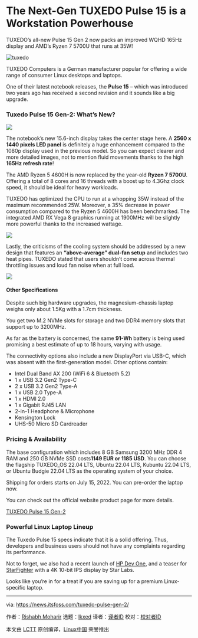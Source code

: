 [#]: subject: "The Next-Gen TUXEDO Pulse 15 is a Workstation Powerhouse"
[#]: via: "https://news.itsfoss.com/tuxedo-pulse-gen-2/"
[#]: author: "Rishabh Moharir https://news.itsfoss.com/author/rishabh/"
[#]: collector: "lkxed"
[#]: translator: " "
[#]: reviewer: " "
[#]: publisher: " "
[#]: url: " "

The Next-Gen TUXEDO Pulse 15 is a Workstation Powerhouse
======
TUXEDO’s all-new Pulse 15 Gen 2 now packs an improved WQHD 165Hz display and AMD’s Ryzen 7 5700U that runs at 35W!

![tuxedo][1]

TUXEDO Computers is a German manufacturer popular for offering a wide range of consumer Linux desktops and laptops.

One of their latest notebook releases, the **Pulse 15** – which was introduced two years ago has received a second revision and it sounds like a big upgrade.

### Tuxedo Pulse 15 Gen-2: What’s New?

![][2]

The notebook’s new 15.6-inch display takes the center stage here. A **2560 x 1440 pixels LED panel** is definitely a huge enhancement compared to the 1080p display used in the previous model. So you can expect clearer and more detailed images, not to mention fluid movements thanks to the high **165Hz refresh rate**!

The AMD Ryzen 5 4600H is now replaced by the year-old **Ryzen 7 5700U**. Offering a total of 8 cores and 16 threads with a boost up to 4.3Ghz clock speed, it should be ideal for heavy workloads.

TUXEDO has optimized the CPU to run at a whopping 35W instead of the maximum recommended 25W. Moreover, a 35% decrease in power consumption compared to the Ryzen 5 4600H has been benchmarked. The integrated AMD RX Vega 8 graphics running at 1900MHz will be slightly more powerful thanks to the increased wattage.

![][3]

Lastly, the criticisms of the cooling system should be addressed by a new design that features an **“above-average” dual-fan setup** and includes two heat pipes. TUXEDO stated that users shouldn’t come across thermal throttling issues and loud fan noise when at full load.

![][4]

#### Other Specifications

Despite such big hardware upgrades, the magnesium-chassis laptop weighs only about 1.5Kg with a 1.7cm thickness.

You get two M.2 NVMe slots for storage and two DDR4 memory slots that support up to 3200MHz.

As far as the battery is concerned, the same **91-Wh** battery is being used promising a best estimate of up to 18 hours, varying with usage.

The connectivity options also include a new DisplayPort via USB-C, which was absent with the first-generation model. Other options contain:

* Intel Dual Band AX 200 (WiFi 6 & Bluetooth 5.2)
* 1 x USB 3.2 Gen2 Type-C
* 2 x USB 3.2 Gen2 Type-A
* 1 x USB 2.0 Type-A
* 1 x HDMI 2.0
* 1 x Gigabit RJ45 LAN
* 2-in-1 Headphone & Microphone
* Kensington Lock
* UHS-50 Micro SD Cardreader

### Pricing & Availability

The base configuration which includes 8 GB Samsung 3200 MHz DDR 4 RAM and 250 GB NVMe SSD costs**1149 EUR or 1185 USD**. You can choose the flagship TUXEDO_OS 22.04 LTS, Ubuntu 22.04 LTS, Kubuntu 22.04 LTS, or Ubuntu Budgie 22.04 LTS as the operating system of your choice.

Shipping for orders starts on July 15, 2022. You can pre-order the laptop now.

You can check out the official website product page for more details.

[TUXEDO Pulse 15 Gen-2][5]

### Powerful Linux Laptop Lineup

The Tuxedo Pulse 15 specs indicate that it is a solid offering. Thus, developers and business users should not have any complaints regarding its performance.

Not to forget, we also had a recent launch of [HP Dev One][6], and a teaser for [StarFighter][7] with a 4K 10-bit IPS display by Star Labs.

Looks like you’re in for a treat if you are saving up for a premium Linux-specific laptop.

--------------------------------------------------------------------------------

via: https://news.itsfoss.com/tuxedo-pulse-gen-2/

作者：[Rishabh Moharir][a]
选题：[lkxed][b]
译者：[译者ID](https://github.com/译者ID)
校对：[校对者ID](https://github.com/校对者ID)

本文由 [LCTT](https://github.com/LCTT/TranslateProject) 原创编译，[Linux中国](https://linux.cn/) 荣誉推出

[a]: https://news.itsfoss.com/author/rishabh/
[b]: https://github.com/lkxed
[1]: https://news.itsfoss.com/wp-content/uploads/2022/07/TUXEDO-Pulse-15-linux-laptop.jpg
[2]: https://news.itsfoss.com/wp-content/uploads/2022/07/1250-1100-max-1-1024x901.png
[3]: https://news.itsfoss.com/wp-content/uploads/2022/07/1600-1600-max-1-1024x1024.png
[4]: https://news.itsfoss.com/wp-content/uploads/2022/07/1600-1600-max-2.png
[5]: https://www.tuxedocomputers.com/en/Linux-Hardware/Notebooks/15-16-inch/TUXEDO-Pulse-15-Gen2.tuxedo
[6]: https://news.itsfoss.com/hp-dev-one-system76/
[7]: https://news.itsfoss.com/starfighter-laptop-reveal/

